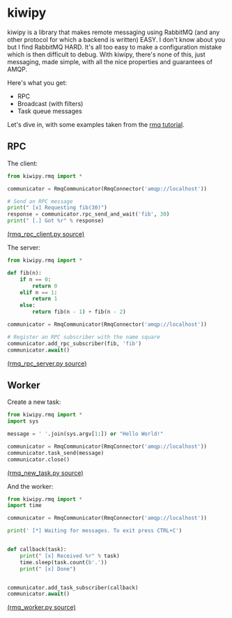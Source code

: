 
# kiwipy


kiwipy is a library that makes remote messaging using RabbitMQ (and any other protocol for which a backend is written) EASY.  I don't know about you but I find RabbitMQ HARD.  It's all too easy to make a configuration mistake which is then difficult to debug.  With kiwipy, there's none of this, just messaging, made simple, with all the nice properties and guarantees of AMQP.

Here's what you get:
* RPC
* Broadcast (with filters)
* Task queue messages

Let's dive in, with some examples taken from the [rmq tutorial](https://www.rabbitmq.com/getstarted.html).

## RPC

The client:
```python
from kiwipy.rmq import *

communicator = RmqCommunicator(RmqConnector('amqp://localhost'))

# Send an RPC message
print(" [x] Requesting fib(30)")
response = communicator.rpc_send_and_wait('fib', 30)
print(" [.] Got %r" % response)
```
[(rmq_rpc_client.py source)](https://raw.githubusercontent.com/muhrin/kiwipy/develop/examples/rmq_rpc_client.py)


The server:
```python
from kiwipy.rmq import *

def fib(n):
    if n == 0:
        return 0
    elif n == 1:
        return 1
    else:
        return fib(n - 1) + fib(n - 2)

communicator = RmqCommunicator(RmqConnector('amqp://localhost'))

# Register an RPC subscriber with the name square
communicator.add_rpc_subscriber(fib, 'fib')
communicator.await()
```
[(rmq_rpc_server.py source)](https://raw.githubusercontent.com/muhrin/kiwipy/develop/examples/rmq_server.py)


## Worker

Create a new task:
```python
from kiwipy.rmq import *
import sys

message = ' '.join(sys.argv[1:]) or "Hello World!"

communicator = RmqCommunicator(RmqConnector('amqp://localhost'))
communicator.task_send(message)
communicator.close()
```
[(rmq_new_task.py source)](https://raw.githubusercontent.com/muhrin/kiwipy/develop/examples/rmq_new_task.py)


And the worker:
```python
from kiwipy.rmq import *
import time

communicator = RmqCommunicator(RmqConnector('amqp://localhost'))

print(' [*] Waiting for messages. To exit press CTRL+C')


def callback(task):
    print(" [x] Received %r" % task)
    time.sleep(task.count(b'.'))
    print(" [x] Done")


communicator.add_task_subscriber(callback)
communicator.await()
```
[(rmq_worker.py source)](https://raw.githubusercontent.com/muhrin/kiwipy/develop/examples/rmq_worker.py)
